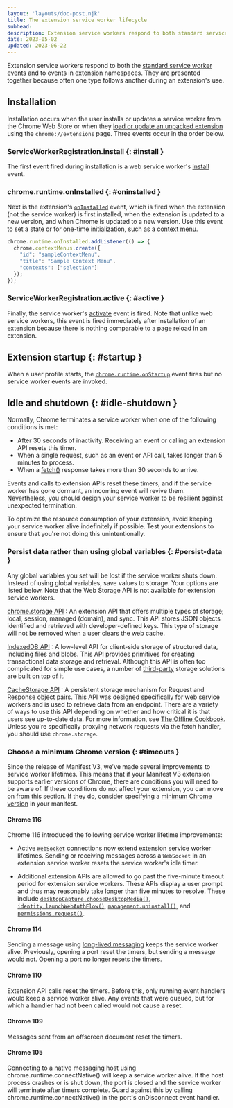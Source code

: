 ```yaml
---
layout: 'layouts/doc-post.njk'
title: The extension service worker lifecycle
subhead: 
description: Extension service workers respond to both standard service worker events and events in extension namespaces. They are presented together because often one type follows another during an extension's use.
date: 2023-05-02
updated: 2023-06-22
---
```


Extension service workers respond to both the [standard service worker events](https://developer.mozilla.org/docs/Web/API/ServiceWorkerGlobalScope#events) and to events in extension namespaces. They are presented together because often one type follows another during an extension's use.

## Installation

Installation occurs when the user installs or updates a service worker from the Chrome Web Store or when they [load or update an unpacked extension](/docs/extensions/mv3/getstarted/development-basics/#load-unpacked) using the `chrome://extensions` page. Three events occur in the order below. 

### ServiceWorkerRegistration.install {: #install }

The first event fired during installation is a web service worker's [install](https://developer.mozilla.org/docs/Web/API/ServiceWorkerGlobalScope/install_event) event.

### chrome.runtime.onInstalled {: #oninstalled }

Next is the extension's [`onInstalled`](/docs/extensions/reference/runtime/#event-onInstalled) event, which is fired when the extension (not the service worker) is first installed, when the extension is updated to a new version, and when Chrome is updated to a new version. Use this
event to set a state or for one-time initialization, such as a [context menu](/docs/extensions/reference/contextMenus/).

```js
chrome.runtime.onInstalled.addListener(() => {
  chrome.contextMenus.create({
    "id": "sampleContextMenu",
    "title": "Sample Context Menu",
    "contexts": ["selection"]
  });
});
```
### ServiceWorkerRegistration.active {: #active }

Finally, the  service worker's [activate](https://developer.mozilla.org/docs/Web/API/ServiceWorkerGlobalScope/activate_event) event is fired. Note that unlike web service workers, this event is fired immediately after installation of an extension because there is nothing comparable to a page reload in an extension.

## Extension startup {: #startup }

When a user profile starts, the [`chrome.runtime.onStartup`](/docs/extensions/reference/runtime/#event-onStartup) event fires but no service worker events are invoked.

## Idle and shutdown {: #idle-shutdown }

Normally, Chrome terminates a service worker when one of the following conditions is met:

-   After 30 seconds of inactivity. Receiving an event or calling an extension API resets this timer.
-   When a single request, such as an event or API call, takes longer than 5 minutes to process.
-   When a [fetch()](https://developer.mozilla.org/docs/Web/API/fetch) response takes more than 30 seconds to arrive.

Events and calls to extension APIs reset these timers, and if the service worker has gone dormant, an incoming event will revive them. Nevertheless, you should design your service worker to be resilient against unexpected termination.

To optimize the resource consumption of your extension, avoid keeping your service worker alive indefinitely if possible. Test your extensions to ensure that you're not doing this unintentionally.

### Persist data rather than using global variables {: #persist-data }

Any global variables you set will be lost if the service worker shuts down. Instead of using global variables, save values to storage. Your options are listed below. Note that the Web Storage API is not available for extension service workers.

[chrome.storage API](/docs/extensions/reference/storage/)
: An extension API that offers multiple types of storage; local, session, managed (domain), and sync. This API stores JSON objects identified and retrieved with developer-defined keys. This type of storage will not be removed when a user clears the web cache.

[IndexedDB API](https://developer.mozilla.org/docs/Web/API/IndexedDB_API)
: A low-level API for client-side storage of structured data, including files and blobs. This API provides primitives for creating transactional data storage and retrieval. Although this API is often too complicated for simple use cases, a number of [third-party](https://developer.mozilla.org/docs/Web/API/IndexedDB_API#see_also) storage solutions are built on top of it.

[CacheStorage API](https://developer.mozilla.org/docs/Web/API/CacheStorage)
: A persistent storage mechanism for Request and Response object pairs. This API was designed specifically for web service workers and is used to retrieve data from an endpoint. There are a variety of ways to use this API depending on whether and how critical it is that users see up-to-date data. For more information, see [The Offline Cookbook](​​https://web.dev/offline-cookbook). Unless you're specifically proxying network requests via the fetch handler, you should use `chrome.storage`.

### Choose a minimum Chrome version {: #timeouts }

Since the release of Manifest V3, we've made several improvements to service worker lifetimes. This means that if your Manifest V3 extension supports earlier versions of Chrome, there are conditions you will need to be aware of. If these conditions do not affect your extension, you can move on from this section. If they do, consider specifying a [minimum Chrome version](/docs/extensions/mv3/manifest/minimum_chrome_version/) in your manifest.

#### Chrome 116

Chrome 116 introduced the following service worker lifetime improvements:

* Active [`WebSocket`](https://developer.mozilla.org/docs/Web/API/WebSockets_API) connections now extend extension service worker lifetimes. Sending or receiving messages across a `WebSocket` in an extension service worker resets the service worker's idle timer.

* Additional extension APIs are allowed to go past the five-minute timeout period for extension service workers. These APIs display a user prompt and thus may reasonably take longer than five minutes to resolve. These include [`desktopCapture.chooseDesktopMedia()`](/docs/extensions/reference/desktopCapture/#method-chooseDesktopMedia), [`identity.launchWebAuthFlow()`](/docs/extensions/reference/identity/#method-launchWebAuthFlow), [`management.uninstall()`](/docs/extensions/reference/management/#method-uninstall), and [`permissions.request()`](/docs/extensions/reference/permissions/#method-request).


#### Chrome 114

Sending a message using [long-lived messaging](/docs/extensions/mv3/messaging/#connect) keeps the service worker alive. Previously, opening a port reset the timers, but sending a message would not. Opening a port no longer resets the timers.

#### Chrome 110

Extension API calls reset the timers. Before this, only running event handlers would keep a service worker alive. Any events that were queued, but for which a handler had not been called would not cause a reset.

#### Chrome 109

Messages sent from an offscreen document reset the timers.

#### Chrome 105

Connecting to a native messaging host using chrome.runtime.connectNative() will keep a service worker alive. If the host process crashes or is shut down, the port is closed and the service worker will terminate after timers complete. Guard against this by calling chrome.runtime.connectNative() in the port's onDisconnect event handler.
